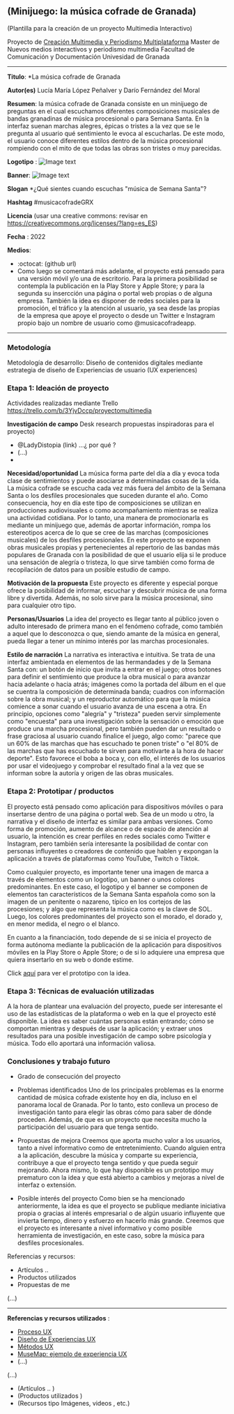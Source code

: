 ## (Minijuego: la música cofrade de Granada)  

(Plantilla para la creación de un proyecto Multimedia Interactivo)

Proyecto de [Creación Multimedia y Periodismo Multiplataforma](https://github.com/mgea/PeriodismoMultimedia)
Master de Nuevos medios interactivos y periodismo multimedia
Facultad de Comunicación y Documentación
Univesidad de Granada  

----

**Titulo**: *La música cofrade de Granada

**Autor(es)** Lucía María López Peñalver y Darío Fernández del Moral

**Resumen**: la música cofrade de Granada consiste en un minijuego de preguntas en el cual escuchamos diferentes composiciones musicales de bandas granadinas de música procesional o para Semana Santa. En la interfaz suenan marchas alegres, épicas o tristes a la vez que se le pregunta al usuario qué sentimiento le evoca al escucharlas. De este modo, el usuario conoce diferentes estilos dentro de la música procesional rompiendo con el mito de que todas las obras son tristes o muy parecidas.

**Logotipo** :  ![Image text](https://github.com/dariofdz97/Musica-cofrade-de-Granada_22/blob/master/Logo%20m%C3%BAsica%20cofrade%20Granadina.png)

**Banner**: ![Image text](https://github.com/dariofdz97/Musica-cofrade-de-Granada_22/blob/master/Banner%20m%C3%BAsica%20cofrade%20Granadina.png)

**Slogan** *¿Qué sientes cuando escuchas "música de Semana Santa"?

**Hashtag** #musicacofradeGRX

**Licencia** (usar una creative commons: revisar en https://creativecommons.org/licenses/?lang=es_ES) 

**Fecha** : 2022

**Medios**: 
*  :octocat: (github url) 
* Como luego se comentará más adelante, el proyecto está pensado para una versión móvil y/o una de escritorio. Para la primera posibilidad se contempla la publicación en la Play Store y Apple Store; y para la segunda su insercción una página o portal web propias o de alguna empresa. También la idea es disponer de redes sociales para la promoción, el tráfico y la atención al usuario, ya sea desde las propias de la empresa que apoye el proyecto o desde un Twitter e Instagram propio bajo un nombre de usuario como @musicacofradeapp.

--- 

### Metodología

Metodología de desarrollo: Diseño de contenidos digitales mediante estrategia de diseño de Experiencias de usuario (UX experiences) 

### Etapa 1: Ideación de proyecto 

Actividades realizadas mediante Trello https://trello.com/b/3YjvDccp/proyectomultimedia

**Investigación de campo**   Desk research propuestas inspiradoras para el proyecto) 

* @LadyDistopia (link) ...¿ por qué ?
* (...)
* 

**Necesidad/oportunidad** 
La música forma parte del día a día y evoca toda clase de sentimientos y puede asociarse a determinadas cosas de la vida. La música cofrade se escucha cada vez más fuera del ámbito de la Semana Santa o los desfiles procesionales que suceden durante el año. Como consecuencia, hoy en día este tipo de composiciones se utilizan en producciones audiovisuales o como acompañamiento mientras se realiza una actividad cotidiana. Por lo tanto, una manera de promocionarla es mediante un minijuego que, además de aportar información, rompa los estereotipos acerca de lo que se cree de las marchas (composiciones musicales) de los desfiles procesionales. En este proyecto se exponen obras musicales propias y pertenecientes al repertorio de las bandas más populares de Granada con la posibilidad de que el usuario elija si le produce una sensación de alegría o tristeza, lo que sirve también como forma de recopilación de datos para un posible estudio de campo. 

**Motivación de la propuesta**
Este proyecto es diferente y especial porque ofrece la posibilidad de informar, escuchar y descubrir música de una forma libre y divertida. Además, no solo sirve para la música procesional, sino para cualquier otro tipo.

**Personas/Usuarios**
La idea del proyecto es llegar tanto al público joven o adulto interesado de primera mano en el fenómeno cofrade, como también a aquel que lo desconozca o que, siendo amante de la música en general, pueda llegar a tener un mínimo interés por las marchas procesionales.

**Estilo de narración**
La narrativa es interactiva e intuitiva. Se trata de una interfaz ambientada en elementos de las hermandades y de la Semana Santa con: un botón de inicio que invita a entrar en el juego; otros botones para definir el sentimiento que produce la obra musical o para avanzar hacia adelante o hacia atrás; imágenes como la portada del álbum en el que se cuentra la composición de determinada banda; cuadros con información sobre la obra musical; y un reproductor automático para que la música comience a sonar cuando el usuario avanza de una escena a otra. En principio, opciones como "alegría" y "tristeza" pueden servir simplemente como "encuesta" para una investigación sobre la sensación o emoción que produce una marcha procesional, pero también pueden dar un resultado o frase graciosa al usuario cuando finalice el juego, algo como: "parece que un 60% de las marchas que has escuchado te ponen triste" o "el 80% de las marchas que has escuchado te sirven para motivarte a la hora de hacer deporte". Esto favorece el boba a boca y, con ello, el interés de los usuarios por usar el videojuego y comprobar el resultado final a la vez que se informan sobre la autoría y origen de las obras musicales.


### Etapa 2: Prototipar / productos 
El proyecto está pensado como aplicación para dispositivos móviles o para insertarse dentro de una página o portal web. Sea de un modo u otro, la narrativa y el diseño de interfaz es similar para ambas versiones. Como forma de promoción, aumento de alcance o de espacio de atención al usuario, la intención es crear perfiles en redes sociales como Twitter e Instagram, pero también sería interesante la posibilidad de contar con personas influyentes o creadores de contenido que hablen y expongan la aplicación a través de plataformas como YouTube, Twitch o Tiktok.

Como cualquier proyecto, es importante tener una imagen de marca a través de elementos como un logotipo, un banner o unos colores predominantes. En este caso, el logotipo y el banner se componen de elementos tan característicos de la Semana Santa española como son la imagen de un penitente o nazareno, típico en los cortejos de las procesiones; y algo que representa la música como es la clave de SOL. Luego, los colores predominantes del proyecto son el morado, el dorado y, en menor medida, el negro o el blanco.

En cuanto a la financiación, todo depende de si se inicia el proyecto de forma autónoma mediante la publicación de la aplicación para dispositivos móviles en la Play Store o Apple Store; o de si lo adquiere una empresa que quiera insertarlo en su web o donde estime.

Click [aquí](https://cloud.protopie.io/p/9da359f6a4) para ver el prototipo con la idea.


### Etapa 3: Técnicas de evaluación utilizadas
A la hora de plantear una evaluación del proyecto, puede ser interesante el uso de las estadísticas de la plataforma o web en la que el proyecto esté disponible. La idea es saber cuántas personas están entrando; cómo se comportan mientras y después de usar la aplicación; y extraer unos resultados para una posible investigación de campo sobre psicología y música. Todo ello aportará una información valiosa.


### Conclusiones y trabajo futuro
* Grado de consecución del proyecto 
* Problemas identificados
Uno de los principales problemas es la enorme cantidad de música cofrade existente hoy en día, incluso en el panorama local de Granada. Por lo tanto, esto conlleva un proceso de investigación tanto para elegir las obras cómo para saber de dónde proceden. Además, de que es un proyecto que necesita mucho la participación del usuario para que tenga sentido.

* Propuestas de mejora
Creemos que aporta mucho valor a los usuarios, tanto a nivel informativo como de entretenimiento. Cuando alguien entra a la aplicación, descubre la música y comparte su experiencia, contribuye a que el proyecto tenga sentido y que pueda seguir mejorando. Ahora mismo, lo que hay disponible es un prototipo muy prematuro con la idea y que está abierto a cambios y mejoras a nivel de interfaz o extensión.

* Posible interés del proyecto
Como bien se ha mencionado anteriormente, la idea es que el proyecto se publique mediante iniciativa propia o gracias al interés empresarial o de algún usuario influyente que invierta tiempo, dinero y esfuerzo en hacerlo más grande. Creemos que el proyecto es interesante a nivel informativo y como posible herramienta de investigación, en este caso, sobre la música para desfiles procesionales.

Referencias y recursos: 

* Artículos ..  
* Productos utilizados  
* Propuestas de me

(...)

----

**Referencias y recursos utilizados** :

* [Proceso UX](https://uxmastery.com/resources/process/)
* [Diseño de Experiencias UX](http://www.nosolousabilidad.com/articulos/uxd.htm) 
* [Métodos UX](https://mgea.github.io/UX-DIU-Checklist/index.html) 
* [MuseMap: ejemplo de experiencia UX](https://blog.prototypr.io/musemap-street-art-app-ux-case-study-9bec6a99823b) 
* (...) 

(...)
* (Artículos ..  )
* (Productos utilizados ) 
* (Recursos tipo Imágenes, videos , etc.) 












